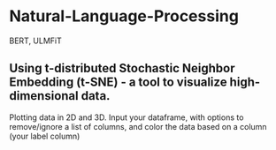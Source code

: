 # Natural-Language-Processing
BERT, ULMFiT


## Using t-distributed Stochastic Neighbor Embedding (t-SNE) - a tool to visualize high-dimensional data. 
Plotting data in 2D and 3D. Input your dataframe, with options to remove/ignore a list of columns, and color the data based on a column (your label column)
